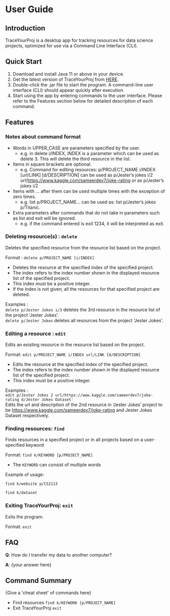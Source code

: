 # User Guide

## Introduction

TraceYourProj is a desktop app for tracking resources for data science projects, optimized 
for use via a Command Line Interface (CLI).

## Quick Start

1. Download and install Java 11 or above in your device.
2. Get the latest version of TraceYourProj from [HERE](https://github.com/AY2021S2-CS2113-W10-3/tp/releases).
3. Double-click the .jar file to start the program. A command-line user interface (CLI) should appear quickly after execution.
4. Start using the app by entering commands to the user interface. Please refer to the Features section below for detailed description of each command.

## Features 

### Notes about command format
* Words in UPPER_CASE are parameters specified by the user.
  * e.g. in delete i/INDEX, INDEX is a parameter which can be used as delete 3. This will delete the third resource in the list.
* Items in square brackets are optional.
  * e.g. Command for editing resources:
p/PROJECT_NAME i/INDEX [url/LINK] [d/DESCRIPTION] can be used as p/Jester’s jokes i/2 url/https://www.kaggle.com/sameerdev7/joke-rating or as p/Jester’s jokes i/2
* Items with … after them can be used multiple times with the exception of zero times.
  * e.g. list p/PROJECT_NAME… can be used as: list p/Jester’s jokes p/Titanic.
* Extra parameters after commands that do not take in parameters such as list and exit will be ignored.
  * e.g. if the command entered is exit 1234, it will be interpreted as exit.


### Deleting resource(s) : `delete`
Deletes the specified resource from the resource list based on the project.

Format : `delete p/PROJECT_NAME [i/INDEX]`
* Deletes the resource at the specified index of the specified project.
* The index refers to the index number shown in the displayed resource list of the specified project.
* This index must be a positive integer.
* If the index is not given, all the resources for that specified project are deleted.

Examples : 
<br>`delete p/Jester Jokes i/3` deletes the 3rd resource in the resource list of the project 'Jester Jokes'. 
<br> `delete p/Jester Jokes` deletes all resources from the project 'Jester Jokes'.

### Editing a resource : `edit`
Edits an existing resource in the resource list based on the project.

Format: `edit p/PROJECT_NAME i/INDEX url/LINK [d/DESCRIPTION]`
* Edits the resource at the specified index of the specified project.
* The index refers to the index number shown in the displayed resource list of the specified project.
* This index must be a positive integer.

Examples : 
<br> `edit p/Jester Jokes 2 url/https://www.kaggle.com/sameerdev7/joke-rating d/Jester Jokes Dataset'`
<br>Edits the url and description of the 2nd resource in ‘Jester Jokes’ project to be https://www.kaggle.com/sameerdev7/joke-rating and Jester Jokes Dataset respectively.

### Finding resources: `find`

Finds resources in a specified project or in all projects based on a user-specified keyword

Format: `find k/KEYWORD [p/PROJECT_NAME]`

* The `KEYWORD` can consist of multiple words

Example of usage:

`find k/website p/CS2113`

`find k/dataset`


### Exiting TraceYourProj: `exit`

Exits the program.

Format: `exit`

## FAQ

**Q**: How do I transfer my data to another computer? 

**A**: {your answer here}

## Command Summary

{Give a 'cheat sheet' of commands here}

* Find resources `find k/KEYWORD [p/PROJECT_NAME]`
* Exit TraceYourProj `exit`
